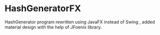 # HashGeneratorFX
HashGenerator program rewritten using JavaFX instead of Swing , added material design with the help of JFoenix library.
